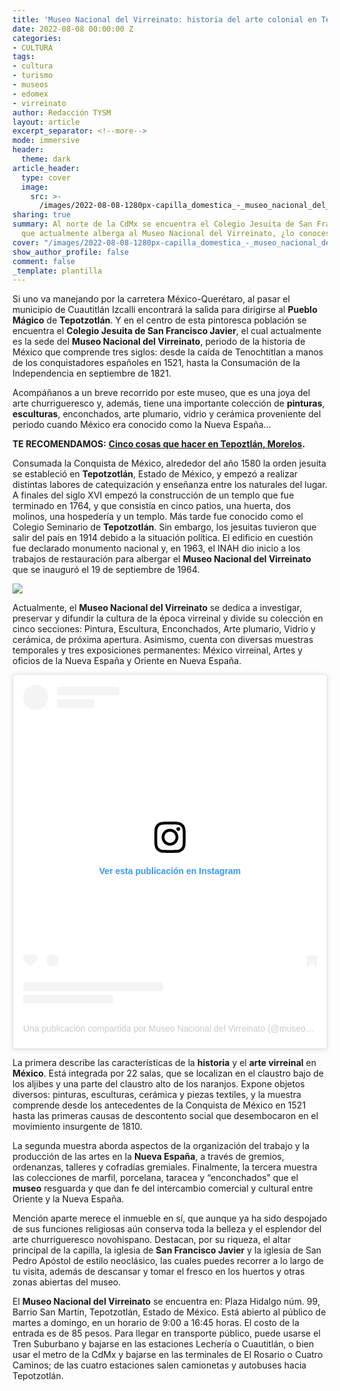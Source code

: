 ```yaml
---
title: 'Museo Nacional del Virreinato: historia del arte colonial en Tepotzotlán'
date: 2022-08-08 00:00:00 Z
categories:
- CULTURA
tags:
- cultura
- turismo
- museos
- edomex
- virreinato
author: Redacción TYSM
layout: article
excerpt_separator: <!--more-->
mode: immersive
header:
  theme: dark
article_header:
  type: cover
  image:
    src: >-
      /images/2022-08-08-1280px-capilla_domestica_-_museo_nacional_del_virreinato_-_tepotzotlan_-_mexico_-_01.jpeg
sharing: true
summary: Al norte de la CdMx se encuentra el Colegio Jesuita de San Francisco Javier,
  que actualmente alberga al Museo Nacional del Virreinato, ¿lo conoces?
cover: "/images/2022-08-08-1280px-capilla_domestica_-_museo_nacional_del_virreinato_-_tepotzotlan_-_mexico_-_01.jpeg"
show_author_profile: false
comment: false
_template: plantilla
---
```







Si uno va manejando por la carretera México-Querétaro, al pasar el municipio de Cuautitlán Izcalli encontrará la salida para dirigirse al **Pueblo Mágico** de **Tepotzotlán**. Y en el centro de esta pintoresca población se encuentra el **Colegio Jesuita de San Francisco Javier**, el cual actualmente es la sede del **Museo Nacional del Virreinato**, periodo de la historia de México que comprende tres siglos: desde la caída de Tenochtitlan a manos de los conquistadores españoles en 1521, hasta la Consumación de la Independencia en septiembre de 1821.

Acompáñanos a un breve recorrido por este museo, que es una joya del arte churrigueresco y, además, tiene una importante colección de **pinturas**, **esculturas**, enconchados, arte plumario, vidrio y cerámica proveniente del periodo cuando México era conocido como la Nueva España…

**TE RECOMENDAMOS:** [**Cinco cosas que hacer en Tepoztlán, Morelos**](https://blog.tonoysumariachi.com/turismo/2022/07/19/cinco-cosas-que-hacer-en-tepoztlan-morelos.html)**.**

Consumada la Conquista de México, alrededor del año 1580 la orden jesuita se estableció en **Tepotzotlán**, Estado de México, y empezó a realizar distintas labores de catequización y enseñanza entre los naturales del lugar. A finales del siglo XVI empezó la construcción de un templo que fue terminado en 1764, y que consistía en cinco patios, una huerta, dos molinos, una hospedería y un templo. Más tarde fue conocido como el Colegio Seminario de **Tepotzotlán**. Sin embargo, los jesuitas tuvieron que salir del país en 1914 debido a la situación política. El edificio en cuestión fue declarado monumento nacional y, en 1963, el INAH dio inicio a los trabajos de restauración para albergar el **Museo Nacional del Virreinato** que se inauguró el 19 de septiembre de 1964.

![](https://upload.wikimedia.org/wikipedia/commons/thumb/7/7f/Templo_de_San_Francisco_-_Museo_Nacional_del_Virreinato_-_Tepotzotlan_-_Mexico_-_04.jpg/1024px-Templo_de_San_Francisco_-_Museo_Nacional_del_Virreinato_-_Tepotzotlan_-_Mexico_-_04.jpg)

Actualmente, el **Museo Nacional del Virreinato** se dedica a investigar, preservar y difundir la cultura de la época virreinal y divide su colección en cinco secciones: Pintura, Escultura, Enconchados, Arte plumario, Vidrio y cerámica, de próxima apertura. Asimismo, cuenta con diversas muestras temporales y tres exposiciones permanentes: México virreinal, Artes y oficios de la Nueva España y Oriente en Nueva España.

<blockquote class="instagram-media" data-instgrm-captioned data-instgrm-permalink="https://www.instagram.com/p/CdJEx0SrB-s/?utm_source=ig_embed&utm_campaign=loading" data-instgrm-version="14" style=" background:#FFF; border:0; border-radius:3px; box-shadow:0 0 1px 0 rgba(0,0,0,0.5),0 1px 10px 0 rgba(0,0,0,0.15); margin: 1px; max-width:540px; min-width:326px; padding:0; width:99.375%; width:-webkit-calc(100% - 2px); width:calc(100% - 2px);"><div style="padding:16px;"> <a href="https://www.instagram.com/p/CdJEx0SrB-s/?utm_source=ig_embed&utm_campaign=loading" style=" background:#FFFFFF; line-height:0; padding:0 0; text-align:center; text-decoration:none; width:100%;" target="_blank"> <div style=" display: flex; flex-direction: row; align-items: center;"> <div style="background-color: #F4F4F4; border-radius: 50%; flex-grow: 0; height: 40px; margin-right: 14px; width: 40px;"></div> <div style="display: flex; flex-direction: column; flex-grow: 1; justify-content: center;"> <div style=" background-color: #F4F4F4; border-radius: 4px; flex-grow: 0; height: 14px; margin-bottom: 6px; width: 100px;"></div> <div style=" background-color: #F4F4F4; border-radius: 4px; flex-grow: 0; height: 14px; width: 60px;"></div></div></div><div style="padding: 19% 0;"></div> <div style="display:block; height:50px; margin:0 auto 12px; width:50px;"><svg width="50px" height="50px" viewBox="0 0 60 60" version="1.1" xmlns="https://www.w3.org/2000/svg" xmlns:xlink="https://www.w3.org/1999/xlink"><g stroke="none" stroke-width="1" fill="none" fill-rule="evenodd"><g transform="translate(-511.000000, -20.000000)" fill="#000000"><g><path d="M556.869,30.41 C554.814,30.41 553.148,32.076 553.148,34.131 C553.148,36.186 554.814,37.852 556.869,37.852 C558.924,37.852 560.59,36.186 560.59,34.131 C560.59,32.076 558.924,30.41 556.869,30.41 M541,60.657 C535.114,60.657 530.342,55.887 530.342,50 C530.342,44.114 535.114,39.342 541,39.342 C546.887,39.342 551.658,44.114 551.658,50 C551.658,55.887 546.887,60.657 541,60.657 M541,33.886 C532.1,33.886 524.886,41.1 524.886,50 C524.886,58.899 532.1,66.113 541,66.113 C549.9,66.113 557.115,58.899 557.115,50 C557.115,41.1 549.9,33.886 541,33.886 M565.378,62.101 C565.244,65.022 564.756,66.606 564.346,67.663 C563.803,69.06 563.154,70.057 562.106,71.106 C561.058,72.155 560.06,72.803 558.662,73.347 C557.607,73.757 556.021,74.244 553.102,74.378 C549.944,74.521 548.997,74.552 541,74.552 C533.003,74.552 532.056,74.521 528.898,74.378 C525.979,74.244 524.393,73.757 523.338,73.347 C521.94,72.803 520.942,72.155 519.894,71.106 C518.846,70.057 518.197,69.06 517.654,67.663 C517.244,66.606 516.755,65.022 516.623,62.101 C516.479,58.943 516.448,57.996 516.448,50 C516.448,42.003 516.479,41.056 516.623,37.899 C516.755,34.978 517.244,33.391 517.654,32.338 C518.197,30.938 518.846,29.942 519.894,28.894 C520.942,27.846 521.94,27.196 523.338,26.654 C524.393,26.244 525.979,25.756 528.898,25.623 C532.057,25.479 533.004,25.448 541,25.448 C548.997,25.448 549.943,25.479 553.102,25.623 C556.021,25.756 557.607,26.244 558.662,26.654 C560.06,27.196 561.058,27.846 562.106,28.894 C563.154,29.942 563.803,30.938 564.346,32.338 C564.756,33.391 565.244,34.978 565.378,37.899 C565.522,41.056 565.552,42.003 565.552,50 C565.552,57.996 565.522,58.943 565.378,62.101 M570.82,37.631 C570.674,34.438 570.167,32.258 569.425,30.349 C568.659,28.377 567.633,26.702 565.965,25.035 C564.297,23.368 562.623,22.342 560.652,21.575 C558.743,20.834 556.562,20.326 553.369,20.18 C550.169,20.033 549.148,20 541,20 C532.853,20 531.831,20.033 528.631,20.18 C525.438,20.326 523.257,20.834 521.349,21.575 C519.376,22.342 517.703,23.368 516.035,25.035 C514.368,26.702 513.342,28.377 512.574,30.349 C511.834,32.258 511.326,34.438 511.181,37.631 C511.035,40.831 511,41.851 511,50 C511,58.147 511.035,59.17 511.181,62.369 C511.326,65.562 511.834,67.743 512.574,69.651 C513.342,71.625 514.368,73.296 516.035,74.965 C517.703,76.634 519.376,77.658 521.349,78.425 C523.257,79.167 525.438,79.673 528.631,79.82 C531.831,79.965 532.853,80.001 541,80.001 C549.148,80.001 550.169,79.965 553.369,79.82 C556.562,79.673 558.743,79.167 560.652,78.425 C562.623,77.658 564.297,76.634 565.965,74.965 C567.633,73.296 568.659,71.625 569.425,69.651 C570.167,67.743 570.674,65.562 570.82,62.369 C570.966,59.17 571,58.147 571,50 C571,41.851 570.966,40.831 570.82,37.631"></path></g></g></g></svg></div><div style="padding-top: 8px;"> <div style=" color:#3897f0; font-family:Arial,sans-serif; font-size:14px; font-style:normal; font-weight:550; line-height:18px;">Ver esta publicación en Instagram</div></div><div style="padding: 12.5% 0;"></div> <div style="display: flex; flex-direction: row; margin-bottom: 14px; align-items: center;"><div> <div style="background-color: #F4F4F4; border-radius: 50%; height: 12.5px; width: 12.5px; transform: translateX(0px) translateY(7px);"></div> <div style="background-color: #F4F4F4; height: 12.5px; transform: rotate(-45deg) translateX(3px) translateY(1px); width: 12.5px; flex-grow: 0; margin-right: 14px; margin-left: 2px;"></div> <div style="background-color: #F4F4F4; border-radius: 50%; height: 12.5px; width: 12.5px; transform: translateX(9px) translateY(-18px);"></div></div><div style="margin-left: 8px;"> <div style=" background-color: #F4F4F4; border-radius: 50%; flex-grow: 0; height: 20px; width: 20px;"></div> <div style=" width: 0; height: 0; border-top: 2px solid transparent; border-left: 6px solid #f4f4f4; border-bottom: 2px solid transparent; transform: translateX(16px) translateY(-4px) rotate(30deg)"></div></div><div style="margin-left: auto;"> <div style=" width: 0px; border-top: 8px solid #F4F4F4; border-right: 8px solid transparent; transform: translateY(16px);"></div> <div style=" background-color: #F4F4F4; flex-grow: 0; height: 12px; width: 16px; transform: translateY(-4px);"></div> <div style=" width: 0; height: 0; border-top: 8px solid #F4F4F4; border-left: 8px solid transparent; transform: translateY(-4px) translateX(8px);"></div></div></div> <div style="display: flex; flex-direction: column; flex-grow: 1; justify-content: center; margin-bottom: 24px;"> <div style=" background-color: #F4F4F4; border-radius: 4px; flex-grow: 0; height: 14px; margin-bottom: 6px; width: 224px;"></div> <div style=" background-color: #F4F4F4; border-radius: 4px; flex-grow: 0; height: 14px; width: 144px;"></div></div></a><p style=" color:#c9c8cd; font-family:Arial,sans-serif; font-size:14px; line-height:17px; margin-bottom:0; margin-top:8px; overflow:hidden; padding:8px 0 7px; text-align:center; text-overflow:ellipsis; white-space:nowrap;"><a href="https://www.instagram.com/p/CdJEx0SrB-s/?utm_source=ig_embed&utm_campaign=loading" style=" color:#c9c8cd; font-family:Arial,sans-serif; font-size:14px; font-style:normal; font-weight:normal; line-height:17px; text-decoration:none;" target="_blank">Una publicación compartida por Museo Nacional del Virreinato (@museovirreinato)</a></p></div></blockquote> <script async src="//www.instagram.com/embed.js"></script>

La primera describe las características de la **historia** y el **arte virreinal** en **México**. Está integrada por 22 salas, que se localizan en el claustro bajo de los aljibes y una parte del claustro alto de los naranjos. Expone objetos diversos: pinturas, esculturas, cerámica y piezas textiles, y la muestra comprende desde los antecedentes de la Conquista de México en 1521 hasta las primeras causas de descontento social que desembocaron en el movimiento insurgente de 1810.

La segunda muestra aborda aspectos de la organización del trabajo y la producción de las artes en la **Nueva España**, a través de gremios, ordenanzas, talleres y cofradías gremiales. Finalmente, la tercera muestra las colecciones de marfil, porcelana, taracea y “enconchados” que el **museo** resguarda y que dan fe del intercambio comercial y cultural entre Oriente y la Nueva España.

Mención aparte merece el inmueble en sí, que aunque ya ha sido despojado de sus funciones religiosas aún conserva toda la belleza y el esplendor del arte churrigueresco novohispano. Destacan, por su riqueza, el altar principal de la capilla, la iglesia de **San Francisco Javier** y la iglesia de San Pedro Apóstol de estilo neoclásico, las cuales puedes recorrer a lo largo de tu visita, además de descansar y tomar el fresco en los huertos y otras zonas abiertas del museo.

El **Museo Nacional del Virreinato** se encuentra en: Plaza Hidalgo núm. 99, Barrio San Martín, Tepotzotlán, Estado de México. Está abierto al público de martes a domingo, en un horario de 9:00 a 16:45 horas. El costo de la entrada es de 85 pesos. Para llegar en transporte público, puede usarse el Tren Suburbano y bajarse en las estaciones Lechería o Cuautitlán, o bien usar el metro de la CdMx y bajarse en las terminales de El Rosario o Cuatro Caminos; de las cuatro estaciones salen camionetas y autobuses hacia Tepotzotlán.
